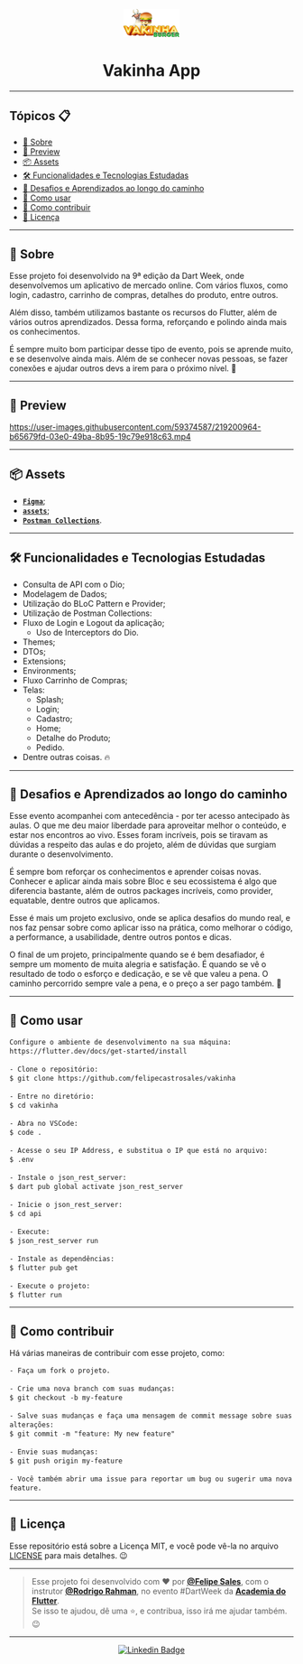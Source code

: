 <p align="center">
    <img src="assets\images\logo.png" width="100" alt="Logo Vakinha App"/>
</p>

<h1 align="center">Vakinha App</h1>

---

<h2>Tópicos 📋</h2>

- [📖 Sobre](#-sobre)
- [📱 Preview](#-preview)
- [📦 Assets](#-assets)
- [🛠️ Funcionalidades e Tecnologias Estudadas](#%EF%B8%8F-funcionalidades-e-tecnologias-estudadas)
- [🤯 Desafios e Aprendizados ao longo do caminho](#-desafios-e-aprendizados-ao-longo-do-caminho)
- [🤔 Como usar](#-como-usar)
- [💪 Como contribuir](#-como-contribuir)
- [📝 Licença](#-licença)

---

<h2>📖 Sobre</h2>

Esse projeto foi desenvolvido na 9ª edição da Dart Week, onde desenvolvemos um aplicativo de mercado online. Com vários fluxos, como login, cadastro, carrinho de compras, detalhes do produto, entre outros.

Além disso, também utilizamos bastante os recursos do Flutter, além de vários outros aprendizados. Dessa forma, reforçando e polindo ainda mais os conhecimentos.

É sempre muito bom participar desse tipo de evento, pois se aprende muito, e se desenvolve ainda mais. Além de se conhecer novas pessoas, se fazer conexões e ajudar outros devs a irem para o próximo nível. 🚀

---

<h2>📱 Preview</h2>

https://user-images.githubusercontent.com/59374587/219200964-b65679fd-03e0-49ba-8b95-19c79e918c63.mp4

---

<h2>📦 Assets</h2>

- <a href="https://www.figma.com/file/02eLp1LEMaZNbolCNBSyKA/Delivery-App?node-id=0%3A1&t=iDh462C3FLfifBUN-0">**`Figma`**</a>;
- <a href="https://github.com/felipecastrosales/vakinha_app/tree/master/assets">**`assets`**</a>;
- <a href="https://github.com/felipecastrosales/vakinha_app/tree/master/api/postman">**`Postman Collections`**</a>.

---   

<h2>🛠️ Funcionalidades e Tecnologias Estudadas</h2>

- Consulta de API com o Dio;
- Modelagem de Dados;
- Utilização do BLoC Pattern e Provider;
- Utilização de Postman Collections:
- Fluxo de Login e Logout da aplicação;
  - Uso de Interceptors do Dio.
- Themes;
- DTOs;
- Extensions;
- Environments;
- Fluxo Carrinho de Compras;
- Telas:
  - Splash;
  - Login;
  - Cadastro;
  - Home;
  - Detalhe do Produto;
  - Pedido.
- Dentre outras coisas. 🔥

---

<h2>🤯 Desafios e Aprendizados ao longo do caminho</h2>

Esse evento acompanhei com antecedência - por ter acesso antecipado às aulas. O que me deu maior liberdade para aproveitar melhor o conteúdo, e estar nos encontros ao vivo. Esses foram incríveis, pois se tiravam as dúvidas a respeito das aulas e do projeto, além de dúvidas que surgiam durante o desenvolvimento.

É sempre bom reforçar os conhecimentos e aprender coisas novas. Conhecer e aplicar ainda mais sobre Bloc e seu ecossistema é algo que diferencia bastante, além de outros packages incríveis, como provider, equatable, dentre outros que aplicamos.

Esse é mais um projeto exclusivo, onde se aplica desafios do mundo real, e nos faz pensar sobre como aplicar isso na prática, como melhorar o código, a performance, a usabilidade, dentre outros pontos e dicas. 

O final de um projeto, principalmente quando se é bem desafiador, é sempre um momento de muita alegria e satisfação. É quando se vê o resultado de todo o esforço e dedicação, e se vê que valeu a pena. O caminho percorrido sempre vale a pena, e o preço a ser pago também. 🚀

---

<h2>🤔 Como usar</h2>

```
Configure o ambiente de desenvolvimento na sua máquina:
https://flutter.dev/docs/get-started/install

- Clone o repositório:
$ git clone https://github.com/felipecastrosales/vakinha

- Entre no diretório:
$ cd vakinha

- Abra no VSCode:
$ code .

- Acesse o seu IP Address, e substitua o IP que está no arquivo:
$ .env

- Instale o json_rest_server:
$ dart pub global activate json_rest_server

- Inicie o json_rest_server:
$ cd api

- Execute:
$ json_rest_server run

- Instale as dependências:
$ flutter pub get

- Execute o projeto:
$ flutter run
```

---

<h2>💪 Como contribuir</h2>

Há várias maneiras de contribuir com esse projeto, como:
```
- Faça um fork o projeto.

- Crie uma nova branch com suas mudanças:
$ git checkout -b my-feature

- Salve suas mudanças e faça uma mensagem de commit message sobre suas alterações:
$ git commit -m "feature: My new feature"

- Envie suas mudanças:
$ git push origin my-feature

- Você também abrir uma issue para reportar um bug ou sugerir uma nova feature.
```

---

<h2>📝 Licença</h2>

Esse repositório está sobre a Licença MIT, e você pode vê-la no arquivo <a href="https://github.com/felipecastrosales/vakinha/blob/master/LICENSE">LICENSE</a> para mais detalhes. 😉

---

>Esse projeto foi desenvolvido com ❤️ por **[@Felipe Sales](https://www.linkedin.com/in/felipecastrosales/)**, com o instrutor **[@Rodrigo Rahman](https://br.linkedin.com/in/rodrigo-rahman)**, no evento #DartWeek da **[Academia do Flutter](https://academiadoflutter.com.br/)**.<br>
Se isso te ajudou, dê uma ⭐, e contribua, isso irá me ajudar também. 😉

---

<div align="center">

[![Linkedin Badge](https://img.shields.io/badge/-Felipe%20Sales-292929?style=flat-square&logo=Linkedin&logoColor=white&link=https://www.linkedin.com/in/felipecastrosales/)](https://www.linkedin.com/in/felipecastrosales/)

</div>
